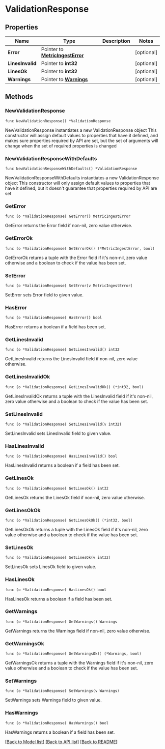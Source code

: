 # ValidationResponse

## Properties

Name | Type | Description | Notes
------------ | ------------- | ------------- | -------------
**Error** | Pointer to [**MetricIngestError**](MetricIngestError.md) |  | [optional] 
**LinesInvalid** | Pointer to **int32** |  | [optional] 
**LinesOk** | Pointer to **int32** |  | [optional] 
**Warnings** | Pointer to [**Warnings**](Warnings.md) |  | [optional] 

## Methods

### NewValidationResponse

`func NewValidationResponse() *ValidationResponse`

NewValidationResponse instantiates a new ValidationResponse object
This constructor will assign default values to properties that have it defined,
and makes sure properties required by API are set, but the set of arguments
will change when the set of required properties is changed

### NewValidationResponseWithDefaults

`func NewValidationResponseWithDefaults() *ValidationResponse`

NewValidationResponseWithDefaults instantiates a new ValidationResponse object
This constructor will only assign default values to properties that have it defined,
but it doesn't guarantee that properties required by API are set

### GetError

`func (o *ValidationResponse) GetError() MetricIngestError`

GetError returns the Error field if non-nil, zero value otherwise.

### GetErrorOk

`func (o *ValidationResponse) GetErrorOk() (*MetricIngestError, bool)`

GetErrorOk returns a tuple with the Error field if it's non-nil, zero value otherwise
and a boolean to check if the value has been set.

### SetError

`func (o *ValidationResponse) SetError(v MetricIngestError)`

SetError sets Error field to given value.

### HasError

`func (o *ValidationResponse) HasError() bool`

HasError returns a boolean if a field has been set.

### GetLinesInvalid

`func (o *ValidationResponse) GetLinesInvalid() int32`

GetLinesInvalid returns the LinesInvalid field if non-nil, zero value otherwise.

### GetLinesInvalidOk

`func (o *ValidationResponse) GetLinesInvalidOk() (*int32, bool)`

GetLinesInvalidOk returns a tuple with the LinesInvalid field if it's non-nil, zero value otherwise
and a boolean to check if the value has been set.

### SetLinesInvalid

`func (o *ValidationResponse) SetLinesInvalid(v int32)`

SetLinesInvalid sets LinesInvalid field to given value.

### HasLinesInvalid

`func (o *ValidationResponse) HasLinesInvalid() bool`

HasLinesInvalid returns a boolean if a field has been set.

### GetLinesOk

`func (o *ValidationResponse) GetLinesOk() int32`

GetLinesOk returns the LinesOk field if non-nil, zero value otherwise.

### GetLinesOkOk

`func (o *ValidationResponse) GetLinesOkOk() (*int32, bool)`

GetLinesOkOk returns a tuple with the LinesOk field if it's non-nil, zero value otherwise
and a boolean to check if the value has been set.

### SetLinesOk

`func (o *ValidationResponse) SetLinesOk(v int32)`

SetLinesOk sets LinesOk field to given value.

### HasLinesOk

`func (o *ValidationResponse) HasLinesOk() bool`

HasLinesOk returns a boolean if a field has been set.

### GetWarnings

`func (o *ValidationResponse) GetWarnings() Warnings`

GetWarnings returns the Warnings field if non-nil, zero value otherwise.

### GetWarningsOk

`func (o *ValidationResponse) GetWarningsOk() (*Warnings, bool)`

GetWarningsOk returns a tuple with the Warnings field if it's non-nil, zero value otherwise
and a boolean to check if the value has been set.

### SetWarnings

`func (o *ValidationResponse) SetWarnings(v Warnings)`

SetWarnings sets Warnings field to given value.

### HasWarnings

`func (o *ValidationResponse) HasWarnings() bool`

HasWarnings returns a boolean if a field has been set.


[[Back to Model list]](../README.md#documentation-for-models) [[Back to API list]](../README.md#documentation-for-api-endpoints) [[Back to README]](../README.md)


